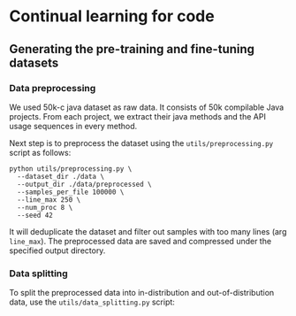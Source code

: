 # Continual learning for code

## Generating the pre-training and fine-tuning datasets

### Data preprocessing
We used 50k-c java dataset as raw data. It consists of 50k compilable Java projects. 
From each project, we extract their java methods and the API usage sequences in every method.

Next step is to preprocess the dataset using the `utils/preprocessing.py` script as follows:
```shell
python utils/preprocessing.py \
  --dataset_dir ./data \
  --output_dir ./data/preprocessed \
  --samples_per_file 100000 \
  --line_max 250 \
  --num_proc 8 \
  --seed 42
```
It will deduplicate the dataset and filter out samples with too many lines (arg `line_max`). The preprocessed
data are saved and compressed under the specified output directory. 

### Data splitting

To split the preprocessed data into in-distribution and out-of-distribution data, use the `utils/data_splitting.py` script: